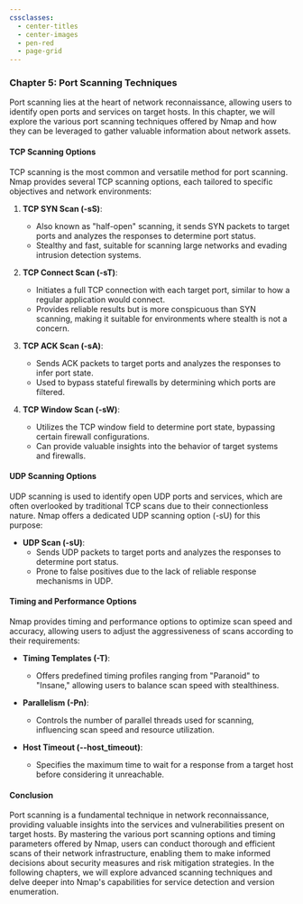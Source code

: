 ```yaml
---
cssclasses:
  - center-titles
  - center-images
  - pen-red
  - page-grid
---
```


### Chapter 5: Port Scanning Techniques

Port scanning lies at the heart of network reconnaissance, allowing users to identify open ports and services on target hosts. In this chapter, we will explore the various port scanning techniques offered by Nmap and how they can be leveraged to gather valuable information about network assets.

#### TCP Scanning Options
TCP scanning is the most common and versatile method for port scanning. Nmap provides several TCP scanning options, each tailored to specific objectives and network environments:

1. **TCP SYN Scan (-sS)**:
   - Also known as "half-open" scanning, it sends SYN packets to target ports and analyzes the responses to determine port status.
   - Stealthy and fast, suitable for scanning large networks and evading intrusion detection systems.

2. **TCP Connect Scan (-sT)**:
   - Initiates a full TCP connection with each target port, similar to how a regular application would connect.
   - Provides reliable results but is more conspicuous than SYN scanning, making it suitable for environments where stealth is not a concern.

3. **TCP ACK Scan (-sA)**:
   - Sends ACK packets to target ports and analyzes the responses to infer port state.
   - Used to bypass stateful firewalls by determining which ports are filtered.

4. **TCP Window Scan (-sW)**:
   - Utilizes the TCP window field to determine port state, bypassing certain firewall configurations.
   - Can provide valuable insights into the behavior of target systems and firewalls.

#### UDP Scanning Options
UDP scanning is used to identify open UDP ports and services, which are often overlooked by traditional TCP scans due to their connectionless nature. Nmap offers a dedicated UDP scanning option (-sU) for this purpose:

- **UDP Scan (-sU)**:
  - Sends UDP packets to target ports and analyzes the responses to determine port status.
  - Prone to false positives due to the lack of reliable response mechanisms in UDP.

#### Timing and Performance Options
Nmap provides timing and performance options to optimize scan speed and accuracy, allowing users to adjust the aggressiveness of scans according to their requirements:

- **Timing Templates (-T)**:
  - Offers predefined timing profiles ranging from "Paranoid" to "Insane," allowing users to balance scan speed with stealthiness.
  
- **Parallelism (-Pn)**:
  - Controls the number of parallel threads used for scanning, influencing scan speed and resource utilization.
  
- **Host Timeout (--host_timeout)**:
  - Specifies the maximum time to wait for a response from a target host before considering it unreachable.
  
#### Conclusion
Port scanning is a fundamental technique in network reconnaissance, providing valuable insights into the services and vulnerabilities present on target hosts. By mastering the various port scanning options and timing parameters offered by Nmap, users can conduct thorough and efficient scans of their network infrastructure, enabling them to make informed decisions about security measures and risk mitigation strategies. In the following chapters, we will explore advanced scanning techniques and delve deeper into Nmap's capabilities for service detection and version enumeration.